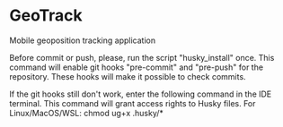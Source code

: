 # GeoTrack
Mobile geoposition tracking application

Before commit or push, please, run the script "husky_install" once. This command will enable git hooks "pre-commit" and "pre-push" for the repository. These hooks will make it possible to check commits.

If the git hooks still don't work, enter the following command in the IDE terminal. This command will grant access rights to Husky files. For Linux/MacOS/WSL: chmod ug+x .husky/*
